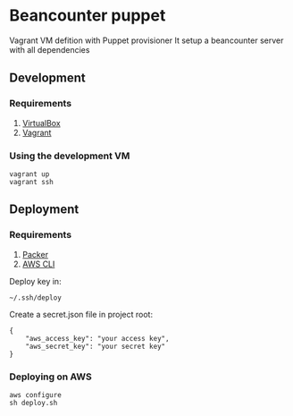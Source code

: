 # Beancounter puppet

Vagrant VM defition with Puppet provisioner
It setup a beancounter server with all dependencies

## Development

### Requirements

1. [VirtualBox](http://www.virtualbox.org)
2. [Vagrant](http://www.vagrantup.com)

### Using the development VM

    vagrant up
    vagrant ssh

## Deployment

### Requirements

1. [Packer](http://www.packer.io)
2. [AWS CLI](http://aws.amazon.com/cli)

Deploy key in:

    ~/.ssh/deploy

Create a secret.json file in project root:

    {
        "aws_access_key": "your access key",
        "aws_secret_key": "your secret key"
    }

### Deploying on AWS

    aws configure
    sh deploy.sh

